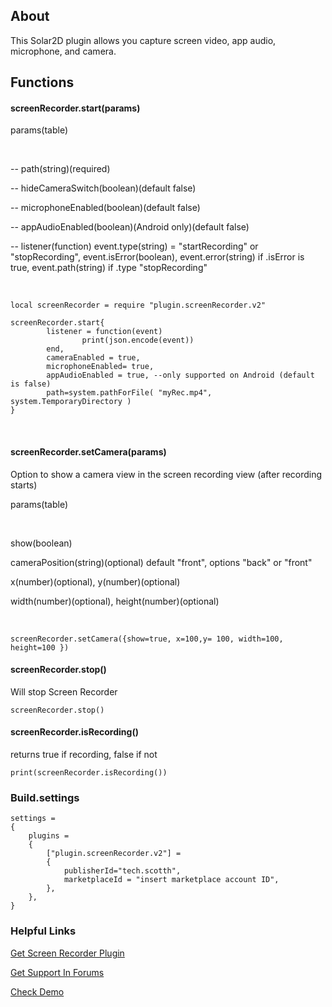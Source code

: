 ## About

This Solar2D plugin allows you capture screen video, app audio, microphone, and camera.


## Functions

#### screenRecorder.start(params)

params(table)

&nbsp;

-- path(string)(required)

-- hideCameraSwitch(boolean)(default false)

-- microphoneEnabled(boolean)(default false)

-- appAudioEnabled(boolean)(Android only)(default false)

-- listener(function) event.type(string) = "startRecording" or "stopRecording", event.isError(boolean), event.error(string) if .isError is true, event.path(string) if .type "stopRecording"

&nbsp;

```
local screenRecorder = require "plugin.screenRecorder.v2"

screenRecorder.start{
		listener = function(event)
				print(json.encode(event))
		end,
		cameraEnabled = true,
		microphoneEnabled= true,
		appAudioEnabled = true, --only supported on Android (default is false)
		path=system.pathForFile( "myRec.mp4", system.TemporaryDirectory )
}
```
&nbsp;




#### screenRecorder.setCamera(params)

Option to show a camera view in the screen recording view (after recording starts)

params(table)

&nbsp;

show(boolean)

cameraPosition(string)(optional) default "front", options "back" or "front"

x(number)(optional), y(number)(optional)

width(number)(optional), height(number)(optional)


&nbsp;

```
screenRecorder.setCamera({show=true, x=100,y= 100, width=100, height=100 })
```

#### screenRecorder.stop()

Will stop Screen Recorder

```
screenRecorder.stop()
```

#### screenRecorder.isRecording()

returns true if recording, false if not

```
print(screenRecorder.isRecording())
```

### Build.settings
```
settings =
{
	plugins =
	{
		["plugin.screenRecorder.v2"] =
		{
			publisherId="tech.scotth",
			marketplaceId = "insert marketplace account ID",
		},
	},
}
```


### Helpful Links



[Get Screen Recorder Plugin](https://solar2dmarketplace.com/plugins?ScreenRecorderV2_tech-scotth)

[Get Support In Forums](https://forums.solar2d.com/c/corona-marketplace/13)

[Check Demo](https://github.com/scottrules44/screenRecorder-v2-demo)
